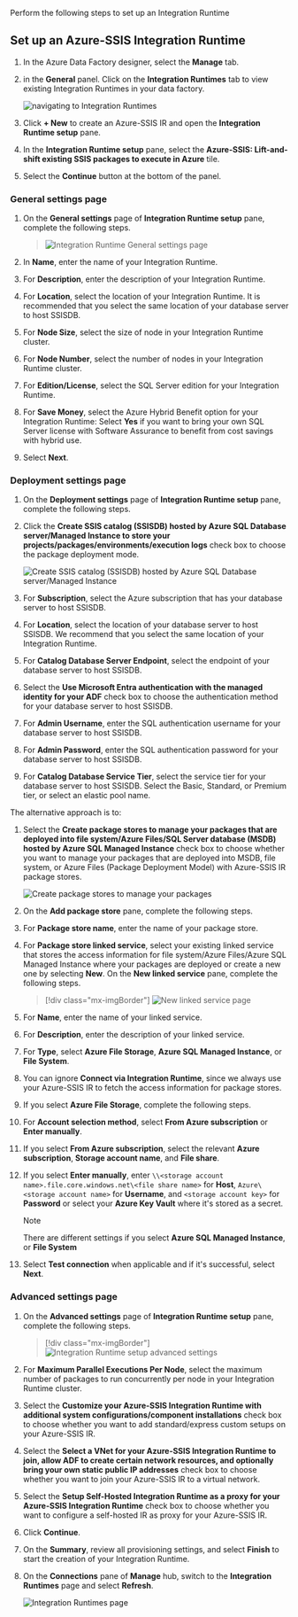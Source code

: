 Perform the following steps to set up an Integration Runtime

## Set up an Azure-SSIS Integration Runtime

1. In the Azure Data Factory designer, select the **Manage** tab.
1. in the **General** panel. Click on the **Integration Runtimes** tab to view existing Integration Runtimes in your data factory.

    ![navigating to Integration Runtimes](../media/select-integration-runtime.png)

1. Click  **+ New** to create an Azure-SSIS IR and open the **Integration Runtime setup** pane.
1. In the **Integration Runtime setup** pane, select the **Azure-SSIS: Lift-and-shift existing SSIS packages to execute in Azure** tile.
1. Select the **Continue** button at the bottom of the panel.

### General settings page

1. On the **General settings** page of **Integration Runtime setup** pane, complete the following steps.

    > ![Integration Runtime General settings page](../media/integration-runtime-general-settings.png)

1. In **Name**, enter the name of your Integration Runtime.

1. For **Description**, enter the description of your Integration Runtime.

1. For **Location**, select the location of your Integration Runtime. It is recommended that you select the same location of your database server to host SSISDB.

1. For **Node Size**, select the size of node in your Integration Runtime cluster.

1. For **Node Number**, select the number of nodes in your Integration Runtime cluster.

1. For **Edition/License**, select the SQL Server edition for your Integration Runtime.

1. For **Save Money**, select the Azure Hybrid Benefit option for your Integration Runtime: Select **Yes** if you want to bring your own SQL Server license with Software Assurance to benefit from cost savings with hybrid use.

1. Select **Next**.

### Deployment settings page
1. On the **Deployment settings** page of **Integration Runtime setup** pane, complete the following steps.

1. Click the **Create SSIS catalog (SSISDB) hosted by Azure SQL Database server/Managed Instance to store your projects/packages/environments/execution logs** check box to choose the package deployment mode.

    ![Create SSIS catalog (SSISDB) hosted by Azure SQL Database server/Managed Instance](../media/create-ssis-catalog.png)

1. For **Subscription**, select the Azure subscription that has your database server to host SSISDB.

1. For **Location**, select the location of your database server to host SSISDB. We recommend that you select the same location of your Integration Runtime.

1. For **Catalog Database Server Endpoint**, select the endpoint of your database server to host SSISDB.

1. Select the **Use Microsoft Entra authentication with the managed identity for your ADF** check box to choose the authentication method for your database server to host SSISDB.

1. For **Admin Username**, enter the SQL authentication username for your database server to host SSISDB.

1. For **Admin Password**, enter the SQL authentication password for your database server to host SSISDB.

1. For **Catalog Database Service Tier**, select the service tier for your database server to host SSISDB. Select the Basic, Standard, or Premium tier, or select an elastic pool name.

The alternative approach is to:

1. Select the **Create package stores to manage your packages that are deployed into file system/Azure Files/SQL Server database (MSDB) hosted by Azure SQL Managed Instance** check box to choose whether you want to manage your packages that are deployed into MSDB, file system, or Azure Files (Package Deployment Model) with Azure-SSIS IR package stores.

    ![Create package stores to manage your packages](../media/create-package-stores.png)

1. On the **Add package store** pane, complete the following steps.

1. For **Package store name**, enter the name of your package store.

1. For **Package store linked service**, select your existing linked service that stores the access information for file system/Azure Files/Azure SQL Managed Instance where your packages are deployed or create a new one by selecting **New**. On the **New linked service** pane, complete the following steps.

    > [!div class="mx-imgBorder"]
    > ![New linked service page](../media/new-linked-service-page.png)

1. For **Name**, enter the name of your linked service.

1. For **Description**, enter the description of your linked service.

1. For **Type**, select **Azure File Storage**, **Azure SQL Managed Instance**, or **File System**.

1. You can ignore **Connect via Integration Runtime**, since we always use your Azure-SSIS IR to fetch the access information for package stores.

1. If you select **Azure File Storage**, complete the following steps.

1. For **Account selection method**, select **From Azure subscription** or **Enter manually**.

1. If you select **From Azure subscription**, select the relevant **Azure subscription**, **Storage account name**, and **File share**.

1. If you select **Enter manually**, enter `\\<storage account name>.file.core.windows.net\<file share name>` for **Host**, `Azure\<storage account name>` for **Username**, and `<storage account key>` for **Password** or select your **Azure Key Vault** where it's stored as a secret.

    > [!NOTE]
    > There are different settings if you select **Azure SQL Managed Instance**, or **File System**

1. Select **Test connection** when applicable and if it's successful, select **Next**.
 
### Advanced settings page

1. On the **Advanced settings** page of **Integration Runtime setup** pane, complete the following steps.

    > [!div class="mx-imgBorder"]
    > ![Integration Runtime setup advanced settings](../media/integration-runtime-setup-advanced-settings.png)

1. For **Maximum Parallel Executions Per Node**, select the maximum number of packages to run concurrently per node in your Integration Runtime cluster. 

1. Select the **Customize your Azure-SSIS Integration Runtime with additional system configurations/component installations** check box to choose whether you want to add standard/express custom setups on your Azure-SSIS IR. 

1. Select the **Select a VNet for your Azure-SSIS Integration Runtime to join, allow ADF to create certain network resources, and optionally bring your own static public IP addresses** check box to choose whether you want to join your Azure-SSIS IR to a virtual network.

1. Select the **Setup Self-Hosted Integration Runtime as a proxy for your Azure-SSIS Integration Runtime** check box to choose whether you want to configure a self-hosted IR as proxy for your Azure-SSIS IR.

1. Click **Continue**.

1. On the **Summary**, review all provisioning settings, and select **Finish** to start the creation of your Integration Runtime.

1. On the **Connections** pane of **Manage** hub, switch to the **Integration Runtimes** page and select **Refresh**.

    ![Integration Runtimes page](../media/integration-runtimes-page.png)
